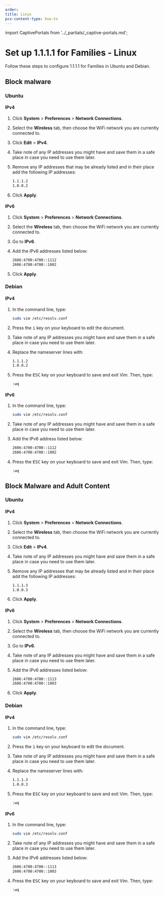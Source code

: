 ```yaml
---
order:
title: Linux
pcx-content-type: how-to
---
```


import CaptivePortals from '../_partials/_captive-portals.md';

# Set up 1.1.1.1 for Families - Linux

Follow these steps to configure 1.1.1.1 for Families in Ubuntu and Debian.

## Block malware

### Ubuntu

#### IPv4

1. Click **System** > **Preferences** > **Network Connections**.
1. Select the **Wireless** tab, then choose the WiFi network you are currently connected to.
1. Click **Edit** > **IPv4**.
1. Take note of any IP addresses you might have and save them in a safe place in case you need to use them later.
1. Remove any IP addresses that may be already listed and in their place add the following IP addresses:

   ```txt
   1.1.1.2
   1.0.0.2
   ```

1. Click **Apply**.

#### IPv6

1. Click **System** > **Preferences** > **Network Connections**.
1. Select the **Wireless** tab, then choose the WiFi network you are currently connected to.
1. Go to **IPv6**.
1. Add the IPv6 addresses listed below:

   ```txt
   2606:4700:4700::1112
   2606:4700:4700::1002
   ```

1. Click **Apply**.

### Debian

#### IPv4

1. In the command line, type:

   ```bash
   sudo vim /etc/resolv.conf
   ```

1. Press the <kbd>i</kbd> key on your keyboard to edit the document.
1. Take note of any IP addresses you might have and save them in a safe place in case you need to use them later.
1. Replace the nameserver lines with:

   ```txt
   1.1.1.2
   1.0.0.2
   ```

1. Press the <kbd>ESC</kbd> key on your keyboard to save and exit Vim. Then, type:

   ```
   :wq
   ```

#### IPv6

1. In the command line, type:

   ```bash
   sudo vim /etc/resolv.conf
   ```

1. Take note of any IP addresses you might have and save them in a safe place in case you need to use them later.
1. Add the IPv6 address listed below:

   ```txt
   2606:4700:4700::1112
   2606:4700:4700::1002
   ```

1. Press the <kbd>ESC</kbd> key on your keyboard to save and exit Vim. Then, type:

   ```
   :wq
   ```

## Block Malware and Adult Content

### Ubuntu

#### IPv4

1. Click **System** > **Preferences** > **Network Connections**.
1. Select the **Wireless** tab, then choose the WiFi network you are currently connected to.
1. Click **Edit** > **IPv4**.
1. Take note of any IP addresses you might have and save them in a safe place in case you need to use them later.
1. Remove any IP addresses that may be already listed and in their place add the following IP addresses:

   ```txt
   1.1.1.3
   1.0.0.3
   ```

1. Click **Apply**.

#### IPv6

1. Click **System** > **Preferences** > **Network Connections**.
1. Select the **Wireless** tab, then choose the WiFi network you are currently connected to.
1. Go to **IPv6**.
1. Take note of any IP addresses you might have and save them in a safe place in case you need to use them later.
1. Add the IPv6 addresses listed below:

   ```txt
   2606:4700:4700::1113
   2606:4700:4700::1003
   ```

1. Click **Apply**.

### Debian

#### IPv4

1. In the command line, type:

   ```bash
   sudo vim /etc/resolv.conf
   ```

1. Press the <kbd>i</kbd> key on your keyboard to edit the document.
1. Take note of any IP addresses you might have and save them in a safe place in case you need to use them later.
1. Replace the nameserver lines with:

   ```txt
   1.1.1.3
   1.0.0.3
   ```

1. Press the <kbd>ESC</kbd> key on your keyboard to save and exit Vim. Then, type:

   ```
   :wq
   ```

#### IPv6

1. In the command line, type:

   ```bash
   sudo vim /etc/resolv.conf
   ```

1. Take note of any IP addresses you might have and save them in a safe place in case you need to use them later.
1. Add the IPv6 addresses listed below:

   ```txt
   2606:4700:4700::1113
   2606:4700:4700::1003
   ```

1. Press the <kbd>ESC</kbd> key on your keyboard to save and exit Vim. Then, type:

   ```
   :wq
   ```

<CaptivePortals />
